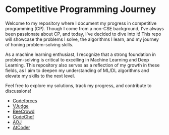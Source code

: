 # Competitive Programming Journey

Welcome to my repository where I document my progress in competitive programming (CP). Though I come from a non-CSE background, I've always been passionate about CP, and today, I've decided to dive into it! This repo will showcase the problems I solve, the algorithms I learn, and my journey of honing problem-solving skills.

As a machine learning enthusiast, I recognize that a strong foundation in problem-solving is critical to excelling in Machine Learning and Deep Learning. This repository also serves as a reflection of my growth in these fields, as I aim to deepen my understanding of ML/DL algorithms and elevate my skills to the next level.

Feel free to explore my solutions, track my progress, and contribute to discussions!

- [Codeforces](https://codeforces.com/profile/abubinfahd_)
- [VJudge](https://vjudge.net/user/abubinfahd_)
- [BeeCrowd](https://judge.beecrowd.com/profile/1125876)
- [CodeChef](https://www.codechef.com/users/abubinfahd)
- [AOJ](https://judge.u-aizu.ac.jp/onlinejudge/index.jsp)
- [AtCoder](https://atcoder.jp/users/abubinfahd_?contestType=algo)

